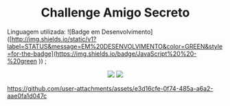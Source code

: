 <h1 align="center"> Challenge Amigo Secreto </h1>

Linguagem utilizada:
![Badge em Desenvolvimento]([http://img.shields.io/static/v1?label=STATUS&message=EM%20DESENVOLVIMENTO&color=GREEN&style=for-the-badge](https://img.shields.io/badge/JavaScript%20%20-%20green ))  ; 

<p align="center">
<img loading="lazy" src="https://img.shields.io/badge/HTML-%20blue"/>
  <img loading="lazy" src="https://img.shields.io/badge/CSS-%20red"/>
</p>

https://github.com/user-attachments/assets/e3d16cfe-0f74-485a-a6a2-aae0fa1d047c


